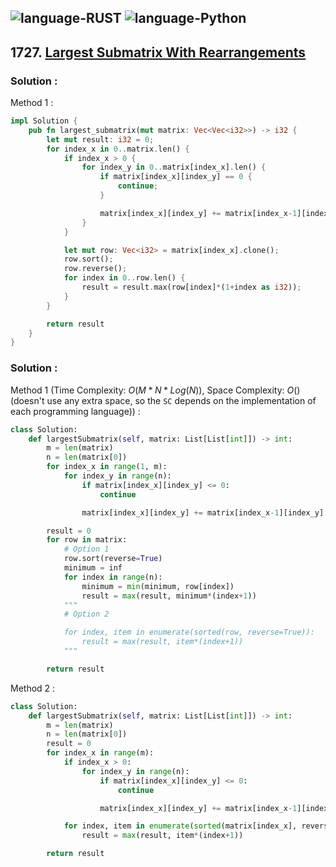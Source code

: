 ![language-RUST](https://img.shields.io/badge/%20-RUST-8d4004?style=for-the-badge&logo=RUST)
![language-Python](https://img.shields.io/badge/%20-Python-ffd43b?style=for-the-badge&logo=PYTHON)
---

## 1727. [Largest Submatrix With Rearrangements](https://leetcode.com/problems/largest-submatrix-with-rearrangements)

### Solution :

Method 1 :
```rust
impl Solution {
    pub fn largest_submatrix(mut matrix: Vec<Vec<i32>>) -> i32 {
        let mut result: i32 = 0;
        for index_x in 0..matrix.len() {
            if index_x > 0 {
                for index_y in 0..matrix[index_x].len() {
                    if matrix[index_x][index_y] == 0 {
                        continue;
                    }

                    matrix[index_x][index_y] += matrix[index_x-1][index_y];
                }
            }

            let mut row: Vec<i32> = matrix[index_x].clone();
            row.sort();
            row.reverse();
            for index in 0..row.len() {
                result = result.max(row[index]*(1+index as i32));
            }
        }

        return result
    }
}
```

### Solution :

Method 1 (Time Complexity: $O(M*N*Log(N))$, Space Complexity: $O()$ (doesn't use any extra space, so the `SC` depends on the implementation of each programming language)) :
```python
class Solution:
    def largestSubmatrix(self, matrix: List[List[int]]) -> int:
        m = len(matrix)
        n = len(matrix[0])
        for index_x in range(1, m):
            for index_y in range(n):
                if matrix[index_x][index_y] <= 0:
                    continue

                matrix[index_x][index_y] += matrix[index_x-1][index_y]

        result = 0
        for row in matrix:
            # Option 1
            row.sort(reverse=True)
            minimum = inf
            for index in range(n):
                minimum = min(minimum, row[index])
                result = max(result, minimum*(index+1))
            """
            # Option 2

            for index, item in enumerate(sorted(row, reverse=True)):
                result = max(result, item*(index+1))
            """

        return result
```

Method 2 :
```python
class Solution:
    def largestSubmatrix(self, matrix: List[List[int]]) -> int:
        m = len(matrix)
        n = len(matrix[0])
        result = 0
        for index_x in range(m):
            if index_x > 0:
                for index_y in range(n):
                    if matrix[index_x][index_y] <= 0:
                        continue

                    matrix[index_x][index_y] += matrix[index_x-1][index_y]

            for index, item in enumerate(sorted(matrix[index_x], reverse=True)):
                result = max(result, item*(index+1))

        return result
```
